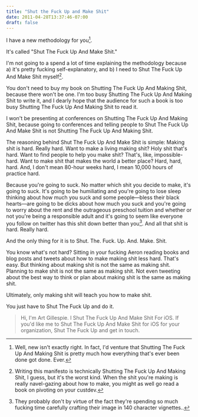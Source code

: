 ```yaml
---
title: "Shut the Fuck Up and Make Shit"
date: 2011-04-28T13:37:46-07:00
draft: false
---
```


I have a new methodology for you[^1].

It's called "Shut The Fuck Up And Make Shit."

I'm not going to a spend a lot of time explaining the methodology because a)
it's pretty fucking self-explanatory, and b) I need to Shut The Fuck Up And
Make Shit myself[^2].

You don't need to buy my book on Shutting The Fuck Up And Making Shit, because
there won't be one. I'm too busy Shutting The Fuck Up And Making Shit to write
it, and I dearly hope that the audience for such a book is too busy Shutting
The Fuck Up And Making Shit to read it.

I won't be presenting at conferences on Shutting The Fuck Up And Making Shit,
because going to conferences and telling people to Shut The Fuck Up And Make
Shit is not Shutting The Fuck Up And Making Shit.

The reasoning behind Shut The Fuck Up And Make Shit is simple: Making shit is
hard. Really hard. Want to make a living making shit? Holy shit that's hard.
Want to find people to help you make shit? That's, like, impossible-hard. Want
to make shit that makes the world a better place? Hard, hard, hard. And, I
don't mean 80-hour weeks hard, I mean 10,000 hours of practice hard.

Because you're going to suck. No matter which shit you decide to make, it's
going to suck. It's going to be humiliating and you're going to lose sleep
thinking about how much you suck and some people—bless their black hearts—are
going to be dicks about how much you suck and you're going to worry about the
rent and the outrageous preschool tuition and whether or not you're being a
responsible adult and it's going to seem like everyone you follow on twitter
has this shit down better than you[^3]. And all that shit is hard. Really hard.

And the only thing for it is to Shut. The. Fuck. Up. And. Make. Shit.

You know what's not hard? Sitting in your fucking Aeron reading books and blog
posts and tweets about how to make making shit less hard. That's easy. But
thinking about making shit is not the same as making shit. Planning to make
shit is not the same as making shit. Not even tweeting about the best way to
think or plan about making shit is the same as making shit.

Ultimately, only making shit will teach you how to make shit.

You just have to Shut The Fuck Up and do it.

> Hi, I'm Art Gillespie. I Shut The Fuck Up And Make Shit For iOS. If you'd
> like me to Shut The Fuck Up And Make Shit for iOS for your organization, Shut
> The Fuck Up and get in touch.

[^1]: Well, new isn't exactly right. In fact, I'd venture that Shutting The Fuck Up And Making Shit is pretty much how everything that's ever been done got done. Ever.

[^2]: Writing this manifesto is technically Shutting The Fuck Up And Making Shit, I guess, but it's the worst kind. When the shit you're making is really navel-gazing about how to make, you might as well go read a book on pivoting on your custdev.

[^3]: They probably don't by virtue of the fact they're spending so much fucking time carefully crafting their image in 140 character vignettes.[^4].

[^4]: Mea fucking culpa.


